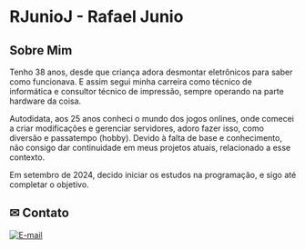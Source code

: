 # RJunioJ - Rafael Junio

## Sobre Mim
Tenho 38 anos, desde que criança adora desmontar eletrônicos para saber como funcionava. E assim segui minha carreira como técnico de informática e consultor técnico de impressão, sempre operando na parte hardware da coisa.

Autodidata, aos 25 anos conheci o mundo dos jogos onlines, onde comecei a criar modificações e gerenciar servidores, adoro fazer isso, como diversão e passatempo (hobby). Devido à falta de base e conhecimento, não consigo dar continuidade em meus projetos atuais, relacionado a esse contexto.

Em setembro de 2024, decido iniciar os estudos na programação, e sigo até completar o objetivo.

## ✉ Contato
[![E-mail](https://img.shields.io/badge/-Email-000?style=for-the-badge&logo=microsoft-outlook&logoColor=007BFF)](mailto:rjljunges@hotmail.com)